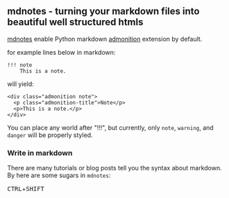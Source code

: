 ## mdnotes - turning your markdown files into beautiful well structured htmls

[mdnotes][] enable Python markdown [admonition][admonition] extension by default.

for example lines below in markdown:

```
!!! note
    This is a note.
```

will yield:

```
<div class="admonition note">
  <p class="admonition-title">Note</p>
  <p>This is a note.</p>
</div>
```

You can place any world after "!!!", but currently, only `note`, `warning`, and `danger` will be properly styled. 


### Write in markdown

There are many tutorials or blog posts tell you the syntax about markdown. By here are some sugars in `mdnotes`:

<kbd>CTRL</kbd>+<kbd>SHIFT</kbd>


[mdnotes]: TODO
[admonition]: https://pythonhosted.org/Markdown/extensions/admonition.html
